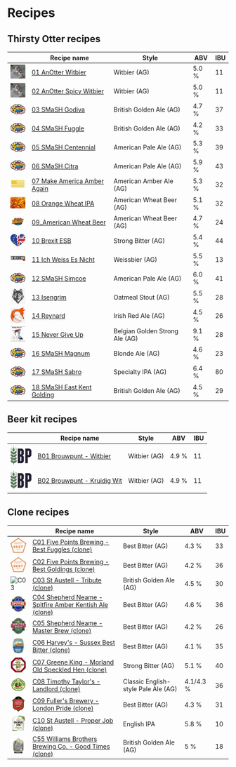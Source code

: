 # Recipes

## Thirsty Otter recipes

|                     | Recipe name | Style | ABV | IBU |
|---------------------|-------------|-------|-----|-----|
| ![01](01_AnOtter_Witbier/01_AnOtter_Witbier_48x48.jpeg) | [01 AnOtter Witbier](01_AnOtter_Witbier/README.md) | Witbier (AG) | 5.0 % | 11 | 
| ![02](02_AnOtter_Spicy_Witbier/02_AnOtter_Spicy_Witbier_48x48.jpeg) | [02 AnOtter Spicy Witbier](02_AnOtter_Spicy_Witbier/README.md) | Witbier (AG) | 5.0 % | 11 |
| ![03](03_SMaSH_Godiva/03_SMaSH_Godiva_48x48.jpeg) | [03 SMaSH Godiva](03_SMaSH_Godiva/README.md) | British Golden Ale (AG) | 4.7 % | 37 |
| ![04](04_SMaSH_Fuggle/04_SMaSH_Fuggle_48x48.jpeg) | [04 SMaSH Fuggle](04_SMaSH_Fuggle/README.md) | British Golden Ale (AG) | 4.2 % | 33 |
| ![05](05_SMaSH_Centennial/05_SMaSH_Centennial_48x48.jpeg) | [05 SMaSH Centennial](05_SMaSH_Centennial/README.md) | American Pale Ale (AG) | 5.3 % | 39 |
| ![06](06_SMaSH_Citra/06_SMaSH_Citra_48x48.jpeg) | [06 SMaSH Citra](06_SMaSH_Citra/README.md) | American Pale Ale (AG) | 5.9 % | 43 |
| ![07](07_Make_America_Amber_Again/07_Make_America_Amber_Again_48x48.jpeg) | [07 Make America Amber Again](07_Make_America_Amber_Again/README.md) | American Amber Ale (AG) | 5.3 % | 32 |
| ![08](08_Orange_Wheat_IPA/08_Orange_Wheat_IPA_48x48.jpeg) | [08 Orange Wheat IPA](08_Orange_Wheat_IPA/README.md) | American Wheat Beer (AG) | 5.1 % | 32 |
| ![09](09_American_Wheat_Beer/09_American_Wheat_Beer_48x48.jpeg) | [09_American Wheat Beer](09_American_Wheat_Beer/README.md) | American Wheat Beer (AG) | 4.7 % | 24 |
| ![10](10_Brexit_ESB/10_Brexit_ESB_48x48.jpeg) | [10 Brexit ESB](10_Brexit_ESB/README.md) | Strong Bitter (AG) | 5.4 % | 44 |
| ![11](11_Ich_Weiss_Es_Nicht/11_Ich_Weiss_Es_Nicht_48x48.jpeg) | [11 Ich Weiss Es Nicht](11_Ich_Weiss_Es_Nicht/README.md) | Weissbier (AG) | 5.5 % | 13 |
| ![12](12_SMaSH_Simcoe/12_SMaSH_Simcoe_48x48.jpeg) | [12 SMaSH Simcoe](12_SMaSH_Simcoe/README.md) | American Pale Ale (AG) | 6.0 % | 41 |
| ![13](13_Isengrim/13_Isengrim_48x48.jpeg) | [13 Isengrim](13_Isengrim/README.md) | Oatmeal Stout (AG) | 5.5 % | 28 |
| ![14](14_Reynard/14_Reynard_48x48.jpeg) | [14 Reynard](14_Reynard/README.md) | Irish Red Ale (AG) | 4.5 % | 26 |
| ![15](15_Never_Give_Up/15_Never_Give_Up_48x48.jpeg) | [15 Never Give Up](15_Never_Give_Up/README.md) | Belgian Golden Strong Ale (AG) | 9.1 % | 28 |
| ![16](16_SMaSH_Magnum/16_SMaSH_Magnum_48x48.jpeg) | [16 SMaSH Magnum](16_SMaSH_Magnum/README.md) | Blonde Ale (AG) | 4.6 % | 23 |
| ![17](17_SMaSH_Sabro/17_SMaSH_Sabro_48x48.jpeg) | [17 SMaSH Sabro](17_SMaSH_Sabro/README.md) | Specialty IPA (AG) | 6.4 % | 80 |
| ![18](18_SMaSH_East_Kent_Golding/18_SMaSH_EKG_48x48.jpeg) | [18 SMaSH East Kent Golding](18_SMaSH_East_Kent_Golding/README.md) | British Golden Ale (AG) | 4.5 % | 29 |

## Beer kit recipes

|                     | Recipe name | Style | ABV | IBU |
|---------------------|-------------|-------|-----|-----|
| ![B01](B01_Brouwpunt_Witbier/B01_Brouwpunt_Witbier_48x48.jpeg) | [B01 Brouwpunt - Witbier](B01_Brouwpunt_Witbier/README.md) | Witbier (AG) | 4.9 % | 11 | 
| ![B02](B02_Brouwpunt_Kruidig_Wit/B02_Brouwpunt_Kruidig_Wit_48x48.jpeg) | [B02 Brouwpunt - Kruidig Wit](B02_Brouwpunt_Kruidig_Wit/README.md) | Witbier (AG) | 4.9 % | 11 |

## Clone recipes

|                     | Recipe name | Style | ABV | IBU |
|---------------------|-------------|-------|-----|-----|
| ![C01](C01_Five_Points_Brewing_Best_Fuggles_clone/C01_Five_Points_Brewing_Best_Fuggles_clone_48x48.jpeg) | [C01 Five Points Brewing - Best Fuggles (clone)](C01_Five_Points_Brewing_Best_Fuggles_clone/README.md) | Best Bitter (AG) | 4.3 % | 33 |
| ![C02](C02_Five_Points_Brewing_Best_Goldings_clone/C02_Five_Points_Brewing_Best_Goldings_clone_48x48.jpeg) | [C02 Five Points Brewing - Best Goldings (clone)](C02_Five_Points_Brewing_Best_Goldings_clone/README.md) | Best Bitter (AG) | 4.2 % | 36 |
| ![C03](C03_St_Austell_Tribute_clone/21_St_Austell_Tribute_clone_48x48.jpeg) | [C03 St Austell - Tribute (clone)](C03_St_Austell_Tribute_clone/README.md) | British Golden Ale (AG) | 4.5 % | 30 |
| ![C04](C04_Shepherd_Neame_Spitfire_Amber_Kentish_Ale_clone/C04_Shepherd_Neame_Spitfire_Amber_Kentish_Ale_clone_48x48.jpeg) | [C04 Shepherd Neame - Spitfire Amber Kentish Ale (clone)](C04_Shepherd_Neame_Spitfire_Amber_Kentish_Ale_clone/README.md) | Best Bitter (AG) | 4.6 % | 36 |
| ![C05](C05_Shepherd_Neame_Master_Brew_clone/C05_Shepherd_Neame_Master_Brew_clone_48x48.jpeg) | [C05 Shepherd Neame - Master Brew (clone)](C05_Shepherd_Neame_Master_Brew_clone/README.md) | Best Bitter (AG) | 4.2 % | 26 |
| ![C06](C06_Harveys_Sussex_Best_Bitter_clone/C06_Harveys_Sussex_Best_Bitter_clone_48x48.jpeg) | [C06 Harvey's - Sussex Best Bitter (clone)](C06_Harveys_Sussex_Best_Bitter_clone/README.md) | Best Bitter (AG) | 4.1 % | 35 |
| ![C07](C07_Greene_King_Morland_Old_Speckled_Hen_clone/C07_Greene_King_Morland_Old_Speckled_Hen_clone_48x48.jpeg) | [C07 Greene King - Morland Old Speckled Hen (clone)](C07_Greene_King_Morland_Old_Speckled_Hen_clone/README.md) | Strong Bitter (AG) | 5.1 % | 40 |
| ![C08](C08_Timothy_Taylors_Landlord_clone/C08_Timothy_Taylors_Landlord_clone_48x48.jpeg) | [C08 Timothy Taylor's - Landlord (clone)](C08_Timothy_Taylors_Landlord_clone/README.md) | Classic English-style Pale Ale (AG) | 4.1/4.3 % | 36 |
| ![C09](C09_Fullers_Brewery_London_Pride_clone/C09_Fullers_Brewery_London_Pride_clone_48x48.jpeg) | [C09 Fuller's Brewery - London Pride (clone)](C09_Fullers_Brewery_London_Pride_clone/README.md) | Best Bitter (AG) | 4.3 % | 31 |
| ![C10](C10_St_Austell_Proper_Job_clone/C10_St_Austell_Proper_Job_clone_48x48.jpeg) | [C10 St Austell - Proper Job (clone)](C10_St_Austell_Proper_Job_clone/README.md) | English IPA | 5.8 % | 10 |
| ![C55](C55_Williams_Brothers_Brewing_Co._Good_Times_clone/C55_Williams_Brothers_Brewing_Co._Good_Times_clone_48x48.jpeg) | [C55 Williams Brothers Brewing Co. - Good Times (clone)](C55_Williams_Brothers_Brewing_Co._Good_Times_clone/README.md) | British Golden Ale (AG) | 5 % | 18 |

